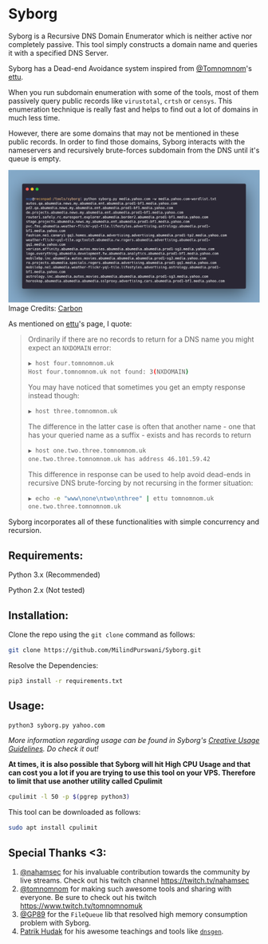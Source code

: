 # Syborg
Syborg is a Recursive DNS Domain Enumerator which is neither active nor completely passive. This tool simply constructs a domain name and queries it with a specified DNS Server.

Syborg has a Dead-end Avoidance system inspired from [@Tomnomnom](https://github.com/tomnomnom/hacks)'s [ettu](https://github.com/tomnomnom/hacks). 

When you run subdomain enumeration with some of the tools, most of them passively query public records like `virustotal`, `crtsh` or `censys`. This enumeration technique is really fast and helps to find out a lot of domains in much less time.

However, there are some domains that may not be mentioned in these public records. In order to find those domains, Syborg interacts with the nameservers and recursively brute-forces subdomain from the DNS until it's queue is empty. 

![carbon.png](carbon.png)
Image Credits: [Carbon](https://carbon.now.sh)

As mentioned on [ettu](https://github.com/tomnomnom/hacks)'s page, I quote:

> Ordinarily if there are no records to return for a DNS name you might expect an `NXDOMAIN` error:
> ```bash
> ▶ host four.tomnomnom.uk
> Host four.tomnomnom.uk not found: 3(NXDOMAIN)
> ```
> You may have noticed that sometimes you get an empty response instead though:
> ```bash
> ▶ host three.tomnomnom.uk
> ```
> The difference in the latter case is often that another name - one that has your queried name as a suffix - exists and has records to return
> ```bash
> ▶ host one.two.three.tomnomnom.uk
> one.two.three.tomnomnom.uk has address 46.101.59.42
> ```
> This difference in response can be used to help avoid dead-ends in recursive DNS brute-forcing by not recursing in the former situation:
> ```bash
> ▶ echo -e "www\none\ntwo\nthree" | ettu tomnomnom.uk
> one.two.three.tomnomnom.uk
> ```

Syborg incorporates all of these functionalities with simple concurrency and recursion.

## Requirements:

Python 3.x (Recommended)

Python 2.x (Not tested)

## Installation:

Clone the repo using the `git clone` command as follows:

```bash
git clone https://github.com/MilindPurswani/Syborg.git
```

Resolve the Dependencies:

```bash
pip3 install -r requirements.txt
```

## Usage:

```bash
python3 syborg.py yahoo.com 
```

*More information regarding usage can be found in Syborg's [Creative Usage Guidelines](https://github.com/MilindPurswani/Syborg/blob/master/Syborg%20Creative%20Usage%20Guidelines.md). Do check it out!*

**At times, it is also possible that Syborg will hit High CPU Usage and that can cost you a lot if you are trying to use this tool on your VPS. Therefore to limit that use another utility called Cpulimit**

```bash
cpulimit -l 50 -p $(pgrep python3)
```

This tool can be downloaded as follows:

```bash
sudo apt install cpulimit
```



## Special Thanks <3:

1. [@nahamsec](https://twitter.com/nahamsec) for his invaluable contribution towards the community by live streams. Check out his twitch channel https://twitch.tv/nahamsec
2. [@tomnomnom](https://twitter.com/tomnomnom) for making such awesome tools and sharing with everyone. Be sure to check out his twitch  https://www.twitch.tv/tomnomnomuk
3. [@GP89](https://github.com/GP89) for the `FileQueue` lib that resolved high memory consumption problem with Syborg.
4. [Patrik Hudak](https://0xpatrik.com/) for his awesome teachings and tools like [`dnsgen`](https://github.com/ProjectAnte/dnsgen).
